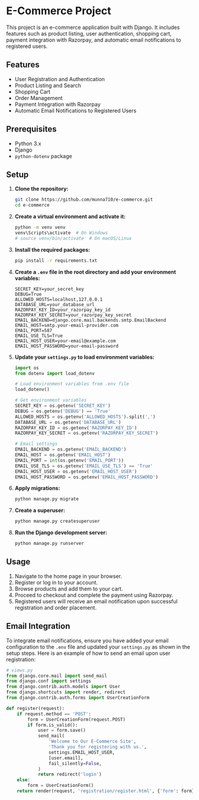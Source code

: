 # E-Commerce Project

This project is an e-commerce application built with Django. It includes features such as product listing, user authentication, shopping cart, payment integration with Razorpay, and automatic email notifications to registered users.

## Features

- User Registration and Authentication
- Product Listing and Search
- Shopping Cart
- Order Management
- Payment Integration with Razorpay
- Automatic Email Notifications to Registered Users

## Prerequisites

- Python 3.x
- Django
- `python-dotenv` package

## Setup

1. **Clone the repository:**

    ```sh
    git clone https://github.com/munna710/e-commerce.git
    cd e-commerce
    ```

2. **Create a virtual environment and activate it:**

    ```sh
    python -m venv venv
    venv\Scripts\activate  # On Windows
    # source venv/bin/activate  # On macOS/Linux
    ```

3. **Install the required packages:**

    ```sh
    pip install -r requirements.txt
    ```

4. **Create a `.env` file in the root directory and add your environment variables:**

    ```env
    SECRET_KEY=your_secret_key
    DEBUG=True
    ALLOWED_HOSTS=localhost,127.0.0.1
    DATABASE_URL=your_database_url
    RAZORPAY_KEY_ID=your_razorpay_key_id
    RAZORPAY_KEY_SECRET=your_razorpay_key_secret
    EMAIL_BACKEND=django.core.mail.backends.smtp.EmailBackend
    EMAIL_HOST=smtp.your-email-provider.com
    EMAIL_PORT=587
    EMAIL_USE_TLS=True
    EMAIL_HOST_USER=your-email@example.com
    EMAIL_HOST_PASSWORD=your-email-password
    ```

5. **Update your `settings.py` to load environment variables:**

    ```python
    import os
    from dotenv import load_dotenv

    # Load environment variables from .env file
    load_dotenv()

    # Get environment variables
    SECRET_KEY = os.getenv('SECRET_KEY')
    DEBUG = os.getenv('DEBUG') == 'True'
    ALLOWED_HOSTS = os.getenv('ALLOWED_HOSTS').split(',')
    DATABASE_URL = os.getenv('DATABASE_URL')
    RAZORPAY_KEY_ID = os.getenv('RAZORPAY_KEY_ID')
    RAZORPAY_KEY_SECRET = os.getenv('RAZORPAY_KEY_SECRET')

    # Email settings
    EMAIL_BACKEND = os.getenv('EMAIL_BACKEND')
    EMAIL_HOST = os.getenv('EMAIL_HOST')
    EMAIL_PORT = int(os.getenv('EMAIL_PORT'))
    EMAIL_USE_TLS = os.getenv('EMAIL_USE_TLS') == 'True'
    EMAIL_HOST_USER = os.getenv('EMAIL_HOST_USER')
    EMAIL_HOST_PASSWORD = os.getenv('EMAIL_HOST_PASSWORD')
    ```

6. **Apply migrations:**

    ```sh
    python manage.py migrate
    ```

7. **Create a superuser:**

    ```sh
    python manage.py createsuperuser
    ```

8. **Run the Django development server:**

    ```sh
    python manage.py runserver
    ```

## Usage

1. Navigate to the home page in your browser.
2. Register or log in to your account.
3. Browse products and add them to your cart.
4. Proceed to checkout and complete the payment using Razorpay.
5. Registered users will receive an email notification upon successful registration and order placement.

## Email Integration

To integrate email notifications, ensure you have added your email configuration to the `.env` file and updated your `settings.py` as shown in the setup steps. Here is an example of how to send an email upon user registration:

```python
# views.py
from django.core.mail import send_mail
from django.conf import settings
from django.contrib.auth.models import User
from django.shortcuts import render, redirect
from django.contrib.auth.forms import UserCreationForm

def register(request):
    if request.method == 'POST':
        form = UserCreationForm(request.POST)
        if form.is_valid():
            user = form.save()
            send_mail(
                'Welcome to Our E-Commerce Site',
                'Thank you for registering with us.',
                settings.EMAIL_HOST_USER,
                [user.email],
                fail_silently=False,
            )
            return redirect('login')
    else:
        form = UserCreationForm()
    return render(request, 'registration/register.html', {'form': form})
